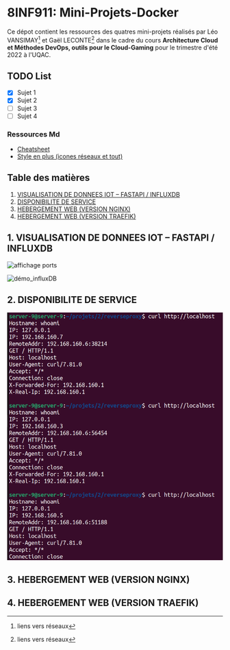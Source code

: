 # 8INF911: Mini-Projets-Docker

Ce dépot contient les ressources des quatres mini-projets réalisés par Léo VANSIMAY[^1] et Gaël LECONTE[^2] dans le cadre du cours **Architecture Cloud et Méthodes DevOps, outils pour le Cloud-Gaming** pour le trimestre d'été 2022 à l'UQAC.

[^1]: liens vers réseaux
[^2]: liens vers réseaux


## TODO List

- [x] Sujet 1
- [x] Sujet 2
- [ ] Sujet 3
- [ ] Sujet 4

### Ressources Md
- [Cheatsheet](https://www.markdownguide.org/cheat-sheet/)
- [Style en plus (icones réseaux et tout)](https://yushi95.medium.com/how-to-create-a-beautiful-readme-for-your-github-profile-36957caa711c)

## Table des matières

1. [VISUALISATION DE DONNEES IOT – FASTAPI / INFLUXDB](#1-visualisation-de-donnees-iot-–-fastapi--influxdb)
2. [DISPONIBILITE DE SERVICE](#2-disponibilite-de-service)
3. [HEBERGEMENT WEB (VERSION NGINX)](#3-hebergement-web-version-nginx)
4. [HEBERGEMENT WEB (VERSION TRAEFIK)](#4-hebergement-web-version-traefik)

## 1. VISUALISATION DE DONNEES IOT – FASTAPI / INFLUXDB

![affichage ports](./ports_projets1)

![démo_influxDB](./Script_Projet1)


## 2. DISPONIBILITE DE SERVICE

![démo_rev_proxy](./test_mini_proj_2.png)

## 3. HEBERGEMENT WEB (VERSION NGINX)

## 4. HEBERGEMENT WEB (VERSION TRAEFIK)
